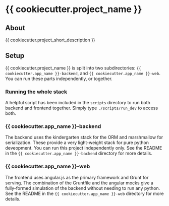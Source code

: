 {{ cookiecutter.project_name }}
===============================

About
---

{{ cookiecutter.project_short_description }}

Setup
---

{{ cookiecutter.project_name }} is split into two subdirectories: `{{ cookiecutter.app_name }}-backend`, and `{{ cookiecutter.app_name }}-web`. You can run these parts independently, or together.

### Running the whole stack

A helpful script has been included in the `scripts` directory to run both backend and frontend together. Simply type `./scripts/run_dev` to access both.

### {{ cookiecutter.app_name }}-backend

The backend uses the kindergarten stack for the ORM and marshmallow for serialization. These provide a very light-weight stack for pure python deveopment. You can run this project independently only. See the README in the `{{ cookiecutter.app_name }}-backend` directory for more details.

### {{ cookiecutter.app_name }}-web

The frontend uses angular.js as the primary framework and Grunt for serving. The combination of the Gruntfile and the angular mocks give a fully-formed simulation of the backend without needing to run any python. See the README in the `{{ cookiecutter.app_name }}-web` directory for more details.
